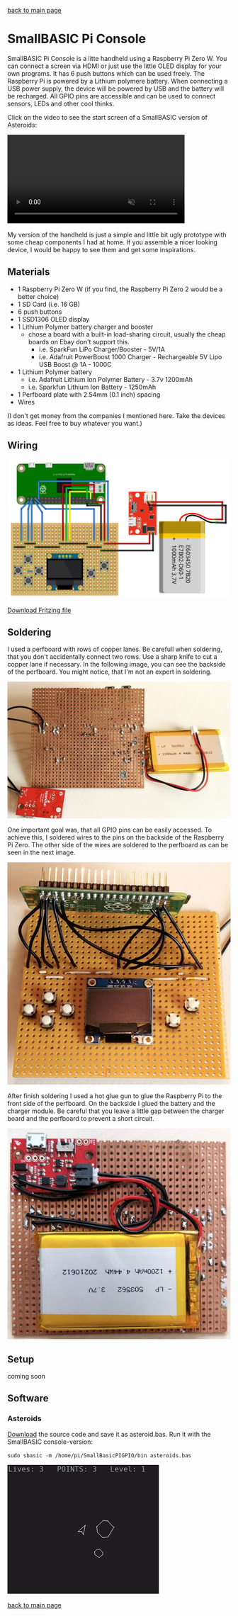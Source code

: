 [back to main page](./index.html)

# SmallBASIC Pi Console

SmallBASIC Pi Console is a litte handheld using a Raspberry Pi Zero W. You can connect a screen via
HDMI or just use the little OLED display for your own programs. It has 6 push buttons which can be used freely.
The Raspberry Pi is powered by a Lithium polymere battery. When connecting a USB power supply, the device will be
powered by USB and the battery will be recharged. All GPIO pins are accessible and can be used to connect
sensors, LEDs and other cool thinks.

Click on the video to see the start screen of a SmallBASIC version of Asteroids:

<video width='400' controls loop autoplay muted>
	<source src='./images/SBConsole.mp4' type='video/mp4'>
</video>

My version of the handheld is just a simple and little bit ugly prototype with some cheap components I had at home. If you assemble a
nicer looking device, I would be happy to see them and get some inspirations.

## Materials

- 1 Raspberry Pi Zero W (if you find, the Raspberry Pi Zero 2 would be a better choice)
- 1 SD Card (i.e. 16 GB)
- 6 push buttons
- 1 SSD1306 OLED display
- 1 Lithium Polymer battery charger and booster
  - chose a board with a built-in load-sharing circuit, usually the cheap boards on Ebay don't support this. 
    - i.e. SparkFun LiPo Charger/Booster - 5V/1A
    - i.e. Adafruit PowerBoost 1000 Charger - Rechargeable 5V Lipo USB Boost @ 1A - 1000C
- 1 Lithium Polymer battery
  - i.e. Adafruit Lithium Ion Polymer Battery - 3.7v 1200mAh
  - i.e. Sparkfun Lithium Ion Battery - 1250mAh
- 1 Perfboard plate with 2.54mm (0.1 inch) spacing
- Wires

(I don't get money from the companies I mentioned here. Take the devices as ideas. Feel free to buy whatever you want.)

## Wiring

![Wiring](./images/sbconsole_wiring.png)

[Download Fritzing file](./assets/sbconsole_wiring.fzz)

## Soldering

I used a perfboard with rows of copper lanes. Be carefull when soldering, that you don't accidentally connect two rows. Use a sharp knife to cut a copper lane if necessary.
In the following image, you can see the backside of the perfboard. You might notice, that I'm not an expert in soldering.

![Backside of perfboard](./images/sbconsole_2.jpg)

One important goal was, that all GPIO pins can be easily accessed. To achieve this, I soldered wires to the pins on the backside of the Raspberry Pi Zero. The other side of the wires are soldered to the perfboard as can be seen in the next image.

![Close up ot the wires soldered to the Raspberry Pi](./images/sbconsole_3.jpg)

After finish soldering I used a hot glue gun to glue the Raspberry Pi to the front side of the perfboard. On the backside I glued the battery and the charger module. Be careful that you leave a little gap between the charger board and the perfboard to prevent a short circuit.

![Backside of the perfboard ofter gluing](./images/sbconsole_4.jpg)

## Setup

coming soon

## Software

### Asteroids

[Download](./assets/asteroid.bas) the source code and save it as asteroid.bas. Run it with the SmallBASIC console-version:
```
sudo sbasic -m /home/pi/SmallBasicPIGPIO/bin asteroids.bas
```
![Asteroid](./assets/asteroid.jpg)




[back to main page](./index.html)
